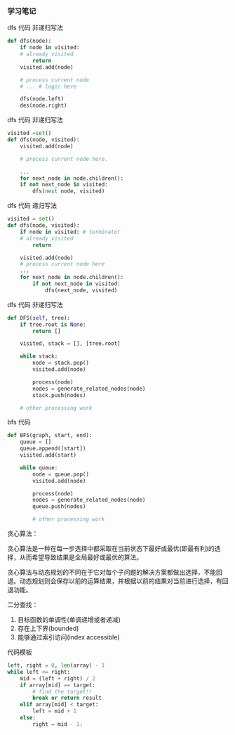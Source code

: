 ### 学习笔记

dfs 代码 非递归写法
```python
def dfs(node):
    if node in visited:
    # already visited
        return
    visited.add(node)

    # process current node
    # ... # logic here

    dfs(node.left)
    des(node.right)
```
dfs 代码 非递归写法
```python
visited =set()
def dfs(node, visited):
    visited.add(node)

    # process current node here.

    ...
    for next_node in node.children():
    if not next_node in visited:
        dfs(next node, visited)
```

dfs 代码 递归写法
```python
visited = set()
def dfs(node, visited):
    if node in visited: # terminator
    # already visited
        return

    visited.add(node)
    # process current node here
    ...
    for next_node in node.children():
        if not next_node in visited:
            dfs(next_node, visited)
```

dfs 代码 非递归写法
```python
def DFS(self, tree):
    if tree.root is None:
        return []

    visited, stack = [], [tree.root]

    while stack:
        node = stack.pop()
        visited.add(node)

        process(node)
        nodes = generate_related_nodes(node)
        stack.push(nodes)

    # other processing work
```
bfs 代码
```python
def BFS(graph, start, end):
    queue = []
    queue.append([start])
    visited.add(start)

    while queue:
        node = queue.pop()
        visited.add(node)

        process(node)
        nodes = generate_related_nodes(node)
        queue.push(nodes)

        # other processing work
```


贪心算法：

贪心算法是一种在每一步选择中都采取在当前状态下最好或最优(即最有利)的选择，从而希望导致结果是全局最好或最优的算法。

贪心算法与动态规划的不同在于它对每个子问题的解决方案都做出选择，不能回退。动态规划则会保存以前的运算结果，并根据以前的结果对当前进行选择，有回退功能。

二分查找：
1. 目标函数的单调性(单调递增或者递减)
2. 存在上下界(bounded)
3. 能够通过索引访问(index accessible)

代码模板
```python
left, right = 0, len(array) - 1
while left <= right:
    mid = (left + right) / 2
    if array[mid] == target:
        # find the target!!
        break or return result
    elif array[mid] < target:
        left = mid + 1
    else:
        right = mid - 1;
```

